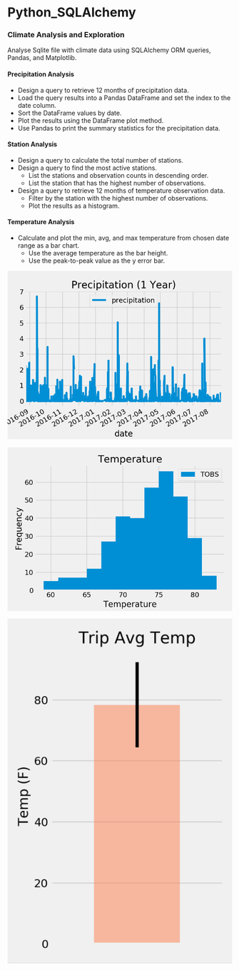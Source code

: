 # Python_SQLAlchemy

### Climate Analysis and Exploration
Analyse Sqlite file with climate data using SQLAlchemy ORM queries, Pandas, and Matplotlib.

#### Precipitation Analysis
* Design a query to retrieve 12 months of precipitation data.
* Load the query results into a Pandas DataFrame and set the index to the date column.
* Sort the DataFrame values by date.
* Plot the results using the DataFrame plot method.
* Use Pandas to print the summary statistics for the precipitation data.

#### Station Analysis
* Design a query to calculate the total number of stations.
* Design a query to find the most active stations.
  * List the stations and observation counts in descending order.
  * List the station that has the highest number of observations.
* Design a query to retrieve 12 months of temperature observation data.
  * Filter by the station with the highest number of observations.
  * Plot the results as a histogram.

#### Temperature Analysis
* Calculate and plot the min, avg, and max temperature from chosen date range as a bar chart.
  * Use the average temperature as the bar height.
  * Use the peak-to-peak value as the y error bar.

![precip](Precipitation.PNG)

![temp](Temp.PNG)

![avgtemp](Trip_avg_temp.PNG)
